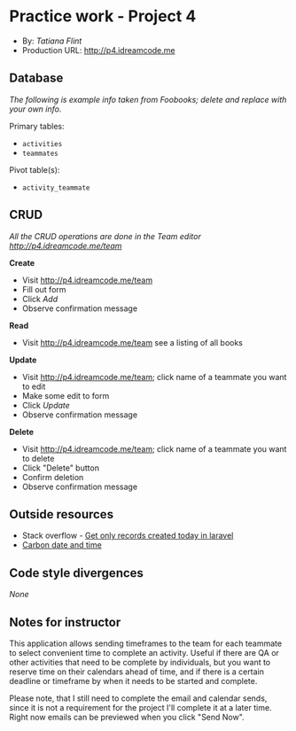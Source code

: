 # Practice work - Project 4
+ By: *Tatiana Flint*
+ Production URL: <http://p4.idreamcode.me>

## Database
*The following is example info taken from Foobooks; delete and replace with your own info.*

Primary tables:
  + `activities`
  + `teammates`
  
Pivot table(s):
  + `activity_teammate`


## CRUD
*All the CRUD operations are done in the Team editor <http://p4.idreamcode.me/team>*

__Create__
  + Visit <http://p4.idreamcode.me/team>
  + Fill out form
  + Click *Add*
  + Observe confirmation message
  
__Read__
  + Visit <http://p4.idreamcode.me/team> see a listing of all books
  
__Update__
  + Visit <http://p4.idreamcode.me/team>; click name of a teammate you want to edit
  + Make some edit to form
  + Click *Update*
  + Observe confirmation message
  
__Delete__
  + Visit <http://p4.idreamcode.me/team>; click name of a teammate you want to delete
  + Click "Delete" button
  + Confirm deletion
  + Observe confirmation message

## Outside resources
+ Stack overflow - [Get only records created today in laravel](https://stackoverflow.com/questions/33247908/get-only-records-created-today-in-laravel)
+ [Carbon date and time](https://carbon.nesbot.com/docs/)

## Code style divergences
*None*

## Notes for instructor
This application allows sending timeframes to the team for each teammate to select convenient time to complete an activity. Useful if there are QA or other activities that need to be complete by individuals, but you want to reserve time on their calendars ahead of time, and if there is a certain deadline or timeframe by when it needs to be started and complete.

Please note, that I still need to complete the email and calendar sends, since it is not a requirement for the project I'll complete it at a later time. Right now emails can be previewed when you click "Send Now".
